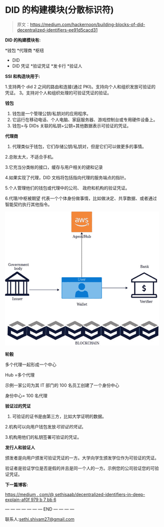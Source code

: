 # DID 的构建模块(分散标识符)

> 原文：<https://medium.com/hackernoon/building-blocks-of-did-decentralized-identifiers-ee91d5cacd31>

**DID 的构建模块有:**

*钱包
*代理商
*枢纽
* DID
* DID 凭证
*验证凭证
*发卡行
*验证人

**SSI 和构造块用于:**

1.支持两个 did
2 之间的路由和连接(通过 PKI)。支持向个人和组织发放可验证的凭证。
3。支持对个人和组织处理的可验证凭证的验证。

**钱包**

1.  钱包是一个管理公钥/私钥对的应用程序。
2.  它运行在移动电话、个人电脑、家庭服务器、游戏控制台或专用硬件设备上。
3.  钱包=与 DIDs 关联的私钥+公钥+其他数据表示可验证的凭证。

**代理商**

1.  代理类似于钱包，它们存储公钥/私钥对，但是它们可以做更多的事情。

2.总账太大，不适合手机。

3.它充当分类帐的接口，缓存与用户相关的键和记录

4.如果实现了代理，DID 文档将包括指向代理的服务端点的指针。

5.个人管理他们的钱包或代理中的公司、
政府和机构的验证凭证。

6.代理/中枢被期望
代表一个个体身份做事情，比如做决定、共享数据、或者通过智能契约执行其他指令。

![](img/a7a52f6290d5245be36105e558d9e531.png)

**轮毂**

多个代理一起形成一个中心

Hub =多个代理

示例一家公司为其 IT 部门的 100 名员工创建了一个身份中心

身份中心= 100 名代理

**验证过的凭证**

1.  可验证的证书是由第三方，比如大学证明的数据。

2.机构可以向用户钱包发放*可验证的凭证*。

3.机构用他们的私钥签署可验证的凭证。

**发行人和验证人**

颁发者是向用户颁发可验证凭证的一方。大学向学生颁发学位作为可验证的凭证。

验证者是验证学位是否是假的并且是同一个人的一方。示例您的公司验证您的可验证凭证。

**下一篇博客:**

[https://medium . com/@ sethisaab/decentralized-identifiers-in-deep-explain-af0f 979 b 7 bb 6](/@sethisaab/decentralized-identifiers-in-depth-explanation-af0f979b7bb6)

— — — — — — — END — — — —

联系人:sethi.shivam27@gmail.com